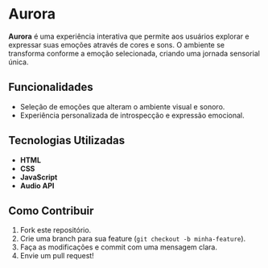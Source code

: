 # Aurora

**Aurora** é uma experiência interativa que permite aos usuários explorar e expressar suas emoções através de cores e sons. O ambiente se transforma conforme a emoção selecionada, criando uma jornada sensorial única.

## Funcionalidades

- Seleção de emoções que alteram o ambiente visual e sonoro.
- Experiência personalizada de introspecção e expressão emocional.

## Tecnologias Utilizadas

- **HTML**
- **CSS**
- **JavaScript**
- **Audio API**

## Como Contribuir

1. Fork este repositório.
2. Crie uma branch para sua feature (`git checkout -b minha-feature`).
3. Faça as modificações e commit com uma mensagem clara.
4. Envie um pull request!

